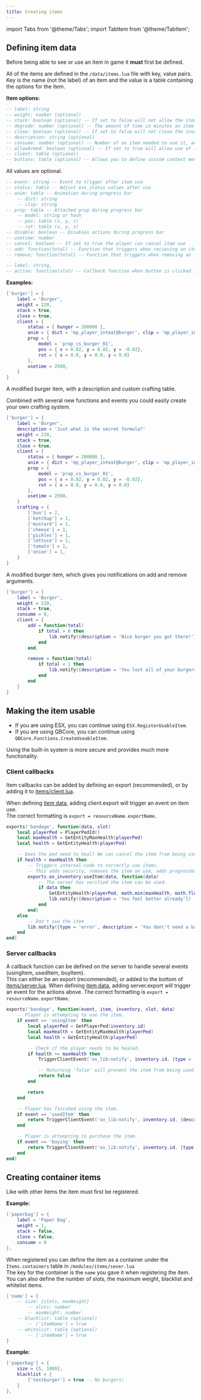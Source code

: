 ```yaml
---
title: Creating items
---
```


import Tabs from '@theme/Tabs';
import TabItem from '@theme/TabItem';

## Defining item data

Before being able to see or use an item in game it **must** first be defined.

All of the items are defined in the `/data/items.lua` file with key, value pairs.  
Key is the name (not the label) of an item and the value is a table containing the
options for the item.

**Item options:**
<Tabs>
<TabItem value='shared' label='Shared'>

```lua
-- label: string
-- weight: number (optional)
-- stack: boolean (optional) -- If set to false will not allow the item to be stacked
-- degrade: number (optional) -- The amount of time in minutes an item will degrade after
-- close: boolean (optional) -- If set to false will not close the inventory on item use
-- description: string (optional)
-- consume: number (optional) -- Number of an item needed to use it, and removed after use (Default: 1)
-- allowArmed: boolean (optional) -- If set to true will allow use of item while armed with a weapon
-- client: table (optional)
-- buttons: table (optional) -- Allows you to define custom context menu functions for the item
```

</TabItem>
<TabItem value='client' label='Client'>

All values are optional.

```lua
-- event: string -- Event to trigger after item use
-- status: table -- Adjust esx_status values after use
-- anim: table -- Animation during progress bar
    -- dict: string
    -- clip: string
-- prop: table -- Attached prop during progress bar
    -- model: string or hash
    -- pos: table (x, y, z)
    -- rot: table (x, y, z)
-- disable: boolean -- Disables actions during progress bar
-- usetime: number
-- cancel: boolean -- If set to true the player can cancel item use
-- add: function(total) -- Function that triggers when recieving an item (Returns total item count as `total`)
-- remove: function(total) -- Function that triggers when removing an item (Returns total item count as `total`)
```

</TabItem>
<TabItem value='buttons' label='Buttons'>

```lua
-- label: string,
-- action: function(slot) -- Callback function when button is clicked in context menu, returns item slot
```

</TabItem>
</Tabs>

**Examples:**
<Tabs>
<TabItem value='burger' label='Burger'>

```lua
['burger'] = {
    label = 'Burger',
    weight = 220,
    stack = true,
    close = true,
    client = {
        status = { hunger = 200000 },
        anim = { dict = 'mp_player_inteat@burger', clip = 'mp_player_int_eat_burger_fp' },
        prop = {
            model = 'prop_cs_burger_01',
            pos = { x = 0.02, y = 0.02, y = -0.02},
            rot = { x = 0.0, y = 0.0, y = 0.0}
        },
        usetime = 2500,
    }
}
```

</TabItem>
<TabItem value='custom_burger' label='Custom burger'>

A modified burger item, with a description and custom crafting table.

Combined with several new functions and events you could easily create your own crafting system.

```lua
['burger'] = {
    label = 'Burger',
    description = 'Just what is the secret formula?'
    weight = 220,
    stack = true,
    close = true,
    client = {
        status = { hunger = 200000 },
        anim = { dict = 'mp_player_inteat@burger', clip = 'mp_player_int_eat_burger_fp' },
        prop = {
            model = 'prop_cs_burger_01',
            pos = { x = 0.02, y = 0.02, y = -0.02},
            rot = { x = 0.0, y = 0.0, y = 0.0}
        },
        usetime = 2500,
    }
    crafting = {
        ['bun'] = 2,
        ['ketchup'] = 1,
        ['mustard'] = 1,
        ['cheese'] = 1,
        ['pickles'] = 1,
        ['lettuce'] = 1,
        ['tomato'] = 1,
        ['onion'] = 1,
    }
}
```

</TabItem>
<TabItem value='notify_burger' label='Notify burger'>

A modified burger item, which gives you notifications on add and remove arguments.

```lua
['burger'] = {
    label = 'Burger',
    weight = 220,
    stack = true,
    consume = 0,
    client = {
        add = function(total)
            if total > 0 then
                lib.notify({description = 'Nice burger you got there!'})
            end
        end,

        remove = function(total)
            if total < 1 then
                lib.notify({description = 'You lost all of your burgers!'})
            end
        end
    }
}
```

</TabItem>
</Tabs>

## Making the item usable

- If you are using ESX, you can continue using `ESX.RegisterUsableItem`.
- If you are using QBCore, you can continue using `QBCore.Functions.CreateUseableItem`.

Using the built-in system is more secure and provides much more functionality.

### Client callbacks

Item callbacks can be added by defining an export (recommended), or by adding it to [items/client.lua](https://github.com/overextended/ox_inventory/blob/main/modules/items/client.lua#L33).

When defining [item data](https://github.com/overextended/ox_inventory/blob/main/data/items.lua#L11), adding client.export will trigger an event on item use.  
The correct formatting is `export = resourceName.exportName`.

```lua
exports('bandage', function(data, slot)
    local playerPed = PlayerPedId()
    local maxHealth = GetEntityMaxHealth(playerPed)
    local health = GetEntityHealth(playerPed)

    -- Does the ped need to heal? We can cancel the item from being used.
    if health < maxHealth then
        -- Triggers internal-code to correctly use items.
        -- This adds security, removes the item on use, adds progressbar support, and is necessary for server callbacks.
        exports.ox_inventory:useItem(data, function(data)
            -- The server has verified the item can be used.
            if data then
                SetEntityHealth(playerPed, math.min(maxHealth, math.floor(health + maxHealth / 16)))
                lib.notify({description = 'You feel better already'})
            end
        end)
    else
        -- Don't use the item
        lib.notify({type = 'error', description = 'You don\'t need a bandage right now'})
    end
end)
```

### Server callbacks

A callback function can be defined on the server to handle several events (usingItem, usedItem, buyItem).  
This can either be an export (recommended), or added to the bottom of [items/server.lua](https://github.com/overextended/ox_inventory/blob/main/modules/items/server.lua). 
When defining [item data](https://github.com/overextended/ox_inventory/blob/main/data/items.lua#L14), adding server.export will trigger an event for the actions above.
The correct formatting is `export = resourceName.exportName`.

```lua
exports('bandage', function(event, item, inventory, slot, data)
    -- Player is attempting to use the item.
    if event == 'usingItem' then
        local playerPed = GetPlayerPed(inventory.id)
        local maxHealth = GetEntityMaxHealth(playerPed)
        local health = GetEntityHealth(playerPed)

        -- Check if the player needs to be healed.
        if health >= maxHealth then
            TriggerClientEvent('ox_lib:notify', inventory.id, {type = 'error', description = 'You don\'t need a bandage right now'})

            -- Returning 'false' will prevent the item from being used
            return false
        end

        return
    end

    -- Player has finished using the item.
    if event == 'usedItem' then
        return TriggerClientEvent('ox_lib:notify', inventory.id, {description = 'You feel better already'})
    end

    -- Player is attempting to purchase the item.
    if event == 'buying' then
        return TriggerClientEvent('ox_lib:notify', inventory.id, {type = 'success', description = 'You bought a bandage'})
    end
end)
```

## Creating container items

Like with other items the item must first be registered.

**Example:**

```lua
['paperbag'] = {
    label = 'Paper Bag',
    weight = 1,
    stack = false,
    close = false,
    consume = 0
},
```

When registered you can define the item as a container under the `Items.containers` table in `/modules/items/sever.lua`  
The key for the container is the `name` you gave it when registering the item.  
You can also define the number of slots, the maximum weight, blacklist and whitelist items.

```lua
['name'] = {
    -- size: {slots, maxWeight}
        -- slots: number
        -- maxWeight: number
    -- blacklist: table (optional)
        -- ['itemName'] = true
    -- whitelist: table (optional)
        -- ['itemName'] = true
}
```

**Example:**

```lua
['paperbag'] = {
    size = {5, 1000},
    blacklist = {
        ['testburger'] = true -- No burgers!
    }
},
```
